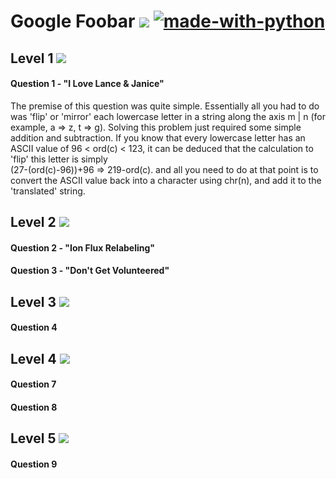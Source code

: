 # Google Foobar ![](https://us-central1-progress-markdown.cloudfunctions.net/progress/44) [![made-with-python](https://img.shields.io/badge/Made%20with-Python-1f425f.svg)](https://www.python.org/)


## Level 1 ![](https://us-central1-progress-markdown.cloudfunctions.net/progress/100)
#### Question 1 - "I Love Lance & Janice"
The premise of this question was quite simple. 
Essentially all you had to do was 'flip' or 'mirror' each lowercase letter in a string along the axis m | n (for example, a => z, t => g). 
Solving this problem just required some simple addition and subtraction. If you know that every lowercase letter has an ASCII value of 96 < ord(c) < 123, 
it can be deduced that the calculation to 'flip' this letter is simply <br/>
(27-(ord(c)-96))+96 => 219-ord(c). and all you need to do at that point is to convert the ASCII value back into a character using chr(n), and add it to the 'translated' string.


## Level 2 ![](https://us-central1-progress-markdown.cloudfunctions.net/progress/100)
#### Question 2 - "Ion Flux Relabeling"
#### Question 3 - "Don't Get Volunteered"

## Level 3 ![](https://us-central1-progress-markdown.cloudfunctions.net/progress/33)
#### Question 4

## Level 4 ![](https://us-central1-progress-markdown.cloudfunctions.net/progress/0)
#### Question 7
#### Question 8

## Level 5 ![](https://us-central1-progress-markdown.cloudfunctions.net/progress/0)
#### Question 9
